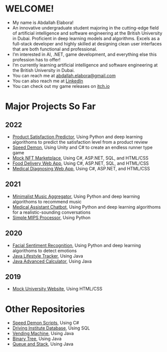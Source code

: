 # WELCOME!
- My name is Abdallah Elabora!
- An innovative undergraduate student majoring in the cutting-edge field of artificial intelligence and software engineering at the British University in Dubai. Proficient in deep learning models and algorithms. Excels as a full-stack developer and highly skilled at designing clean user interfaces that are both functional and professional.
- I’m interested in AI, .NET, game development, and everything else this profession has to offer!
- I’m currently learning artificial intelligence and software
engineering at the British University in Dubai. 
- You can reach me at abdallah.elabora@gmail.com
- You can also reach me at [LinkedIn](https://www.linkedin.com/in/abdallah-elabora-0942a6233/)
- You can check out my game releases on [itch.io](https://mayonaka88.itch.io/)

# Major Projects So Far

## 2022

- [Product Satisfaction Predictor](https://github.com/Mayonaka88/product-satisfaction-predictor), Using Python and deep learning algorithoms to predict the satisfaction level from a product review
- [Speed Demon](https://mayonaka88.itch.io/speed-demon), Using Unity and C# to create an endless runner type game
- [Mock NFT Marketplace](https://github.com/Mayonaka88/mock-NFT-marketplace), Using C#, ASP.NET, SQL, and HTML/CSS
- [Food Delivery Web App](https://github.com/Mayonaka88/food-delivery-web-app), Using C#, ASP.NET, SQL, and HTML/CSS
- [Medical Diagnosing Web App](https://github.com/Mayonaka88/medical-diagnosing-web-app), Using C#, ASP.NET, and HTML/CSS

## 2021

- [Minimalist Music Aggregator](https://github.com/Mayonaka88/minimalist-music-aggregator), Using Python and deep learning algorithoms to recommend music
- [Medical Assistant Chatbot](https://github.com/Mayonaka88/medical-assistant-chatbot), Using Python and deep learning algorithoms for a realistic-sounding conversations
- [Simple MIPS Processor](https://github.com/Mayonaka88/simple-MIPS-processor), Using Python

## 2020

- [Facial Sentiment Recognition](https://ieeexplore.ieee.org/document/9243768), Using Python and deep learning algorithoms to detect emotions
- [Java Lifestyle Tracker](https://github.com/Mayonaka88/java-lifestyle-tracker), Using Java
- [Java Advanced Calculator](https://github.com/Mayonaka88/java-advanced-calculator), Using Java

## 2019

- [Mock University Website](https://github.com/Mayonaka88/mock-university-website), Using HTML/CSS

# Other Repositories

- [Speed Demon Scripts](https://github.com/Mayonaka88/speed-demon-scripts), Using C#
- [Driving Institute Database](https://github.com/Mayonaka88/driving-institute-database), Using SQL
- [Vending Machine](https://github.com/Mayonaka88/vending-machine), Using Java
- [Binary Tree](https://github.com/Mayonaka88/binary-tree), Using Java
- [Queue and Stack](https://github.com/Mayonaka88/queue-and-stack), Using Java

<!---
Mayonaka88/Mayonaka88 is a ✨ special ✨ repository because its `README.md` (this file) appears on your GitHub profile.
You can click the Preview link to take a look at your changes.
--->
